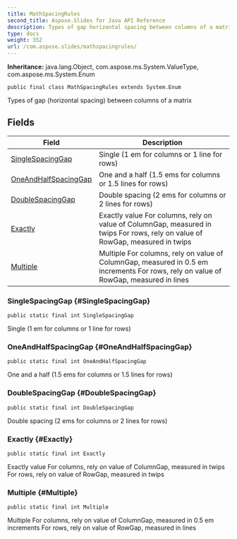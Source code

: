 ```yaml
---
title: MathSpacingRules
second_title: Aspose.Slides for Java API Reference
description: Types of gap horizontal spacing between columns of a matrix
type: docs
weight: 352
url: /com.aspose.slides/mathspacingrules/
---
```

**Inheritance:**
java.lang.Object, com.aspose.ms.System.ValueType, com.aspose.ms.System.Enum
```
public final class MathSpacingRules extends System.Enum
```

Types of gap (horizontal spacing) between columns of a matrix
## Fields

| Field | Description |
| --- | --- |
| [SingleSpacingGap](#SingleSpacingGap) | Single (1 em for columns or 1 line for rows) |
| [OneAndHalfSpacingGap](#OneAndHalfSpacingGap) | One and a half (1.5 ems for columns or 1.5 lines for rows) |
| [DoubleSpacingGap](#DoubleSpacingGap) | Double spacing (2 ems for columns or 2 lines for rows) |
| [Exactly](#Exactly) | Exactly value For columns, rely on value of ColumnGap, measured in twips For rows, rely on value of RowGap, measured in twips |
| [Multiple](#Multiple) | Multiple For columns, rely on value of ColumnGap, measured in 0.5 em increments For rows, rely on value of RowGap, measured in lines |
### SingleSpacingGap {#SingleSpacingGap}
```
public static final int SingleSpacingGap
```


Single (1 em for columns or 1 line for rows)

### OneAndHalfSpacingGap {#OneAndHalfSpacingGap}
```
public static final int OneAndHalfSpacingGap
```


One and a half (1.5 ems for columns or 1.5 lines for rows)

### DoubleSpacingGap {#DoubleSpacingGap}
```
public static final int DoubleSpacingGap
```


Double spacing (2 ems for columns or 2 lines for rows)

### Exactly {#Exactly}
```
public static final int Exactly
```


Exactly value For columns, rely on value of ColumnGap, measured in twips For rows, rely on value of RowGap, measured in twips

### Multiple {#Multiple}
```
public static final int Multiple
```


Multiple For columns, rely on value of ColumnGap, measured in 0.5 em increments For rows, rely on value of RowGap, measured in lines

